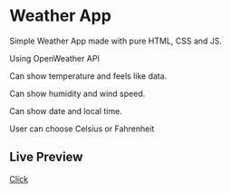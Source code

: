 # Weather App

Simple Weather App made with pure HTML, CSS and JS.

Using OpenWeather API

Can show temperature and feels like data.

Can show humidity and wind speed.

Can show date and local time.

User can choose Celsius or Fahrenheit

## Live Preview

[Click](https://karakuscem.github.io/Weather-App/)
